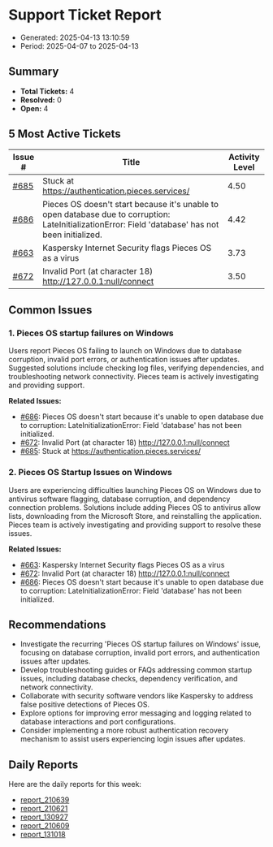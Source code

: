 # Support Ticket Report
- Generated: 2025-04-13 13:10:59
- Period: 2025-04-07 to 2025-04-13

## Summary
- **Total Tickets:** 4
- **Resolved:** 0
- **Open:** 4

## 5 Most Active Tickets
| Issue # | Title | Activity Level |
|---------|-------|----------------|
| [#685](https://github.com/pieces-app/support/issues/685) | Stuck at https://authentication.pieces.services/ | 4.50 |
| [#686](https://github.com/pieces-app/support/issues/686) | Pieces OS doesn't start because it's unable to open database due to corruption: LateInitializationError: Field 'database' has not been initialized. | 4.42 |
| [#663](https://github.com/pieces-app/support/issues/663) | Kaspersky Internet Security flags Pieces OS as a virus | 3.73 |
| [#672](https://github.com/pieces-app/support/issues/672) | Invalid Port (at character 18) http://127.0.0.1:null/connect | 3.50 |

## Common Issues
### 1. Pieces OS startup failures on Windows
Users report Pieces OS failing to launch on Windows due to database corruption, invalid port errors, or authentication issues after updates. Suggested solutions include checking log files, verifying dependencies, and troubleshooting network connectivity. Pieces team is actively investigating and providing support.

**Related Issues:**
- [#686](https://github.com/pieces-app/support/issues/686): Pieces OS doesn't start because it's unable to open database due to corruption: LateInitializationError: Field 'database' has not been initialized.
- [#672](https://github.com/pieces-app/support/issues/672): Invalid Port (at character 18) http://127.0.0.1:null/connect
- [#685](https://github.com/pieces-app/support/issues/685): Stuck at https://authentication.pieces.services/

### 2. Pieces OS Startup Issues on Windows
Users are experiencing difficulties launching Pieces OS on Windows due to antivirus software flagging, database corruption, and dependency connection problems. Solutions include adding Pieces OS to antivirus allow lists, downloading from the Microsoft Store, and reinstalling the application. Pieces team is actively investigating and providing support to resolve these issues.

**Related Issues:**
- [#663](https://github.com/pieces-app/support/issues/663): Kaspersky Internet Security flags Pieces OS as a virus
- [#672](https://github.com/pieces-app/support/issues/672): Invalid Port (at character 18) http://127.0.0.1:null/connect
- [#686](https://github.com/pieces-app/support/issues/686): Pieces OS doesn't start because it's unable to open database due to corruption: LateInitializationError: Field 'database' has not been initialized.


## Recommendations
- Investigate the recurring 'Pieces OS startup failures on Windows' issue, focusing on database corruption, invalid port errors, and authentication issues after updates.
- Develop troubleshooting guides or FAQs addressing common startup issues, including database checks, dependency verification, and network connectivity.
- Collaborate with security software vendors like Kaspersky to address false positive detections of Pieces OS.
- Explore options for improving error messaging and logging related to database interactions and port configurations.
- Consider implementing a more robust authentication recovery mechanism to assist users experiencing login issues after updates.

## Daily Reports
Here are the daily reports for this week:

- [report_210639](daily/2025-04-10/report_210639.md)
- [report_210621](daily/2025-04-11/report_210621.md)
- [report_130927](daily/2025-04-12/report_130927.md)
- [report_210609](daily/2025-04-12/report_210609.md)
- [report_131018](daily/2025-04-13/report_131018.md)
